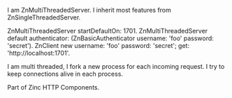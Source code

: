 I am ZnMultiThreadedServer.
I inherit most features from ZnSingleThreadedServer.

  ZnMultiThreadedServer startDefaultOn: 1701.
  ZnMultiThreadedServer default authenticator: (ZnBasicAuthenticator username: 'foo' password: 'secret').
  ZnClient new username: 'foo' password: 'secret'; get: 'http://localhost:1701'.

I am multi threaded, I fork a new process for each incoming request.
I try to keep connections alive in each process.

Part of Zinc HTTP Components.